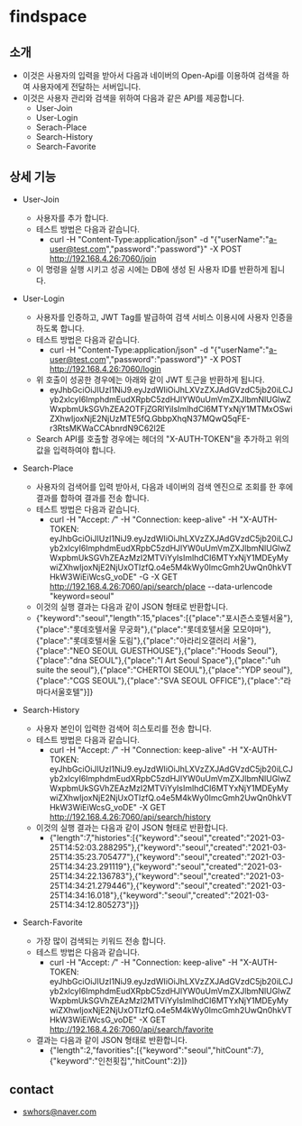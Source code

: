 # findspace

## 소개
- 이것은 사용자의 입력을 받아서 다음과 네이버의 Open-Api를 이용하여 검색을 하여 사용자에게 전달하는 서버입니다.
- 이것은 사용자 관리와 검색을 위하여 다음과 같은 API를 제공합니다.
  - User-Join
  - User-Login
  - Serach-Place
  - Search-History
  - Search-Favorite

## 상세 기능

- User-Join
  - 사용자를 추가 합니다.
  - 테스트 방법은 다음과 같습니다.
    - curl -H "Content-Type:application/json" -d "{\"userName\":\"a-user@test.com\",\"password\":\"password\"}" -X POST http://192.168.4.26:7060/join
  - 이 명령을 실행 시키고 성공 시에는 DB에 생성 된 사용자 ID를 반환하게 됩니다.

- User-Login
  - 사용자를 인증하고, JWT Tag를 발급하여 검색 서비스 이용시에 사용자 인증을 하도록 합니다.
  - 테스트 방법은 다음과 같습니다.
    - curl -H "Content-Type:application/json" -d "{\"userName\":\"a-user@test.com\",\"password\":\"password\"}" -X POST http://192.168.4.26:7060/login
  - 위 호출이 성공한 경우에는 아래와 같이 JWT 토근을 반환하게 됩니다.
    - eyJhbGciOiJIUzI1NiJ9.eyJzdWIiOiJhLXVzZXJAdGVzdC5jb20iLCJyb2xlcyI6ImphdmEudXRpbC5zdHJlYW0uUmVmZXJlbmNlUGlwZWxpbmUkSGVhZEA2OTFjZGRlYiIsImlhdCI6MTYxNjY1MTMxOSwiZXhwIjoxNjE2NjUzMTE5fQ.GbbpXhqN37MQwQ5qFE-r3RtsMKWaCCAbnrdN9C62l2E
  - Search API를 호출할 경우에는 헤더의 "X-AUTH-TOKEN"을 추가하고 위의 값을 입력하여야 합니다.

- Search-Place
  - 사용자의 검색어를 입력 받아서, 다음과 네이버의 검색 엔진으로 조회를 한 후에 결과를 합하여 결과를 전송 합니다.
  - 테스트 방법은 다음과 같습니다.
    - curl -H "Accept: */*" -H "Connection: keep-alive" -H "X-AUTH-TOKEN: eyJhbGciOiJIUzI1NiJ9.eyJzdWIiOiJhLXVzZXJAdGVzdC5jb20iLCJyb2xlcyI6ImphdmEudXRpbC5zdHJlYW0uUmVmZXJlbmNlUGlwZWxpbmUkSGVhZEAzMzI2MTViYyIsImlhdCI6MTYxNjY1MDEyMywiZXhwIjoxNjE2NjUxOTIzfQ.o4e5M4kWy0lmcGmh2UwQn0hkVTHkW3WiEiWcsG_voDE" -G -X GET http://192.168.4.26:7060/api/search/place --data-urlencode "keyword=seoul"
  - 이것의 실행 결과는 다음과 같이 JSON 형태로 반환합니다.
  - {"keyword":"seoul","length":15,"places":[{"place":"포시즌스호텔서울"},{"place":"롯데호텔서울 무궁화"},{"place":"롯데호텔서울 모모야마"},{"place":"롯데호텔서울 도림"},{"place":"아라리오갤러리 서울"},{"place":"NEO SEOUL GUESTHOUSE"},{"place":"Hoods Seoul"},{"place":"dna SEOUL"},{"place":"I Art Seoul Space"},{"place":"uh suite the seoul"},{"place":"CHERTOI SEOUL"},{"place":"YDP seoul"},{"place":"CGS SEOUL"},{"place":"SVA SEOUL OFFICE"},{"place":"라마다서울호텔"}]}

- Search-History
  - 사용자 본인이 입력한 검색어 히스토리를 전송 합니다.
  - 테스트 방법은 다음과 같습니다.
    - curl -H "Accept: */*" -H "Connection: keep-alive" -H "X-AUTH-TOKEN: eyJhbGciOiJIUzI1NiJ9.eyJzdWIiOiJhLXVzZXJAdGVzdC5jb20iLCJyb2xlcyI6ImphdmEudXRpbC5zdHJlYW0uUmVmZXJlbmNlUGlwZWxpbmUkSGVhZEAzMzI2MTViYyIsImlhdCI6MTYxNjY1MDEyMywiZXhwIjoxNjE2NjUxOTIzfQ.o4e5M4kWy0lmcGmh2UwQn0hkVTHkW3WiEiWcsG_voDE" -X GET http://192.168.4.26:7060/api/search/history
  - 이것의 실행 결과는 다음과 같이 JSON 형태로 반환합니다.
    - {"length":7,"histories":[{"keyword":"seoul","created":"2021-03-25T14:52:03.288295"},{"keyword":"seoul","created":"2021-03-25T14:35:23.705477"},{"keyword":"seoul","created":"2021-03-25T14:34:23.291119"},{"keyword":"seoul","created":"2021-03-25T14:34:22.136783"},{"keyword":"seoul","created":"2021-03-25T14:34:21.279446"},{"keyword":"seoul","created":"2021-03-25T14:34:16.018"},{"keyword":"seoul","created":"2021-03-25T14:34:12.805273"}]}

- Search-Favorite
  - 가장 많이 검색되는 키워드 전송 합니다.
  - 테스트 방법은 다음과 같습니다.
    - curl -H "Accept: */*" -H "Connection: keep-alive" -H "X-AUTH-TOKEN: eyJhbGciOiJIUzI1NiJ9.eyJzdWIiOiJhLXVzZXJAdGVzdC5jb20iLCJyb2xlcyI6ImphdmEudXRpbC5zdHJlYW0uUmVmZXJlbmNlUGlwZWxpbmUkSGVhZEAzMzI2MTViYyIsImlhdCI6MTYxNjY1MDEyMywiZXhwIjoxNjE2NjUxOTIzfQ.o4e5M4kWy0lmcGmh2UwQn0hkVTHkW3WiEiWcsG_voDE" -X GET http://192.168.4.26:7060/api/search/favorite
  - 결과는 다음과 같이 JSON 형태로 반환합니다.
    - {"length":2,"favorities":[{"keyword":"seoul","hitCount":7},{"keyword":"인천횟집","hitCount":2}]}

## contact
  - swhors@naver.com
